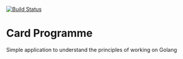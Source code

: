 [![Build Status](https://travis-ci.org/pamost/cards.svg?branch=master)](https://travis-ci.org/pamost/cards)


# Card Programme

Simple application to understand the principles of working on Golang
